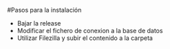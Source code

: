 
#Pasos para la instalación

- Bajar la release
- Modificar el fichero de conexion a la base de datos
- Utilizar Filezilla y subir el contenido a la carpeta 